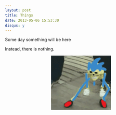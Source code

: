 ```yaml
---
layout: post
title: Things
date: 2013-05-06 15:53:30
disqus: y
---
```


Some day something will be here

Instead, there is nothing.

<p align="center">
  <img src="/images/sanic.gif" />
</p>